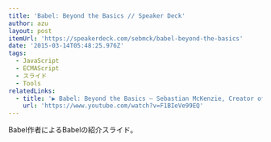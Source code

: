 ```yaml
---
title: 'Babel: Beyond the Basics // Speaker Deck'
author: azu
layout: post
itemUrl: 'https://speakerdeck.com/sebmck/babel-beyond-the-basics'
date: '2015-03-14T05:48:25.976Z'
tags:
  - JavaScript
  - ECMAScript
  - スライド
  - Tools
relatedLinks:
  - title: '▶ Babel: Beyond the Basics — Sebastian McKenzie, Creator of Babel - YouTube'
    url: 'https://www.youtube.com/watch?v=F1BIeVe99EQ'
---
```

Babel作者によるBabelの紹介スライド。


